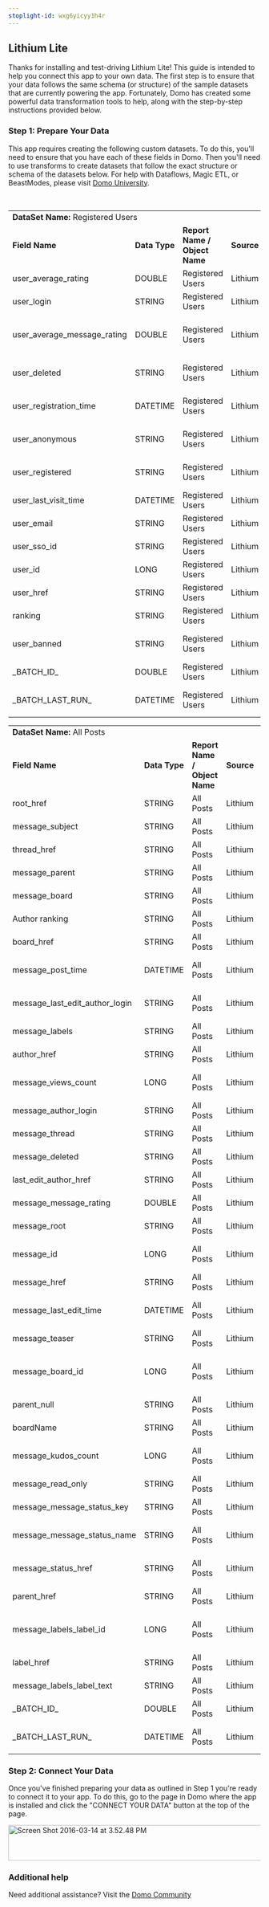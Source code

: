 ```yaml
---
stoplight-id: wxg6yicyy1h4r
---
```


<div class="col-md-12 content-panel">
                <h2>Lithium Lite</h2>
                <p></p><p>Thanks for installing and test-driving <span id="title">Lithium Lite</span>! This guide is intended to help you connect this app to your own data. The first step is to ensure that your data follows the same schema (or structure) of the sample datasets that are currently powering the app. Fortunately, Domo has created some powerful data transformation tools to help, along with the step-by-step instructions provided below.</p><div class="doc-row" id="Step%201:%20Identify%20Required%20Data%20Fields"><h3 class="doc-row-title">Step 1: Prepare Your Data</h3><div class="small-pad-bottom"><p>This app requires creating the following custom datasets. To do this, you'll need to ensure that you have each of these fields in Domo. Then you'll need to use transforms to create datasets that follow the exact structure or schema of the datasets below. For help with Dataflows, Magic ETL, or BeastModes, please visit <a href="https://university.domo.com/" target="_blank">Domo University</a>.</p></div>
                <br>
                <div id="custom-data-container"><table id="Registered-Users"><tbody><tr><td colspan="6"><strong>DataSet Name:</strong> <span class="value">Registered Users</span></td></tr><!--tr>    <td colspan="6"></td></tr--><tr><td><strong>Field Name</strong></td><td><strong>Data Type</strong></td><td><strong>Report Name / Object Name</strong></td><td><strong>Source </strong></td><td colspan="2"><strong>Description of Field</strong></td></tr><tr><td>user_average_rating</td><td>DOUBLE</td><td>Registered Users</td><td>Lithium</td><td colspan="2">Average user rating</td></tr><tr><td>user_login</td><td>STRING</td><td>Registered Users</td><td>Lithium</td><td colspan="2">User login</td></tr><tr><td>user_average_message_rating</td><td>DOUBLE</td><td>Registered Users</td><td>Lithium</td><td colspan="2">Average user message rating</td></tr><tr><td>user_deleted</td><td>STRING</td><td>Registered Users</td><td>Lithium</td><td colspan="2">Number of Deleted Usuers </td></tr><tr><td>user_registration_time</td><td>DATETIME</td><td>Registered Users</td><td>Lithium</td><td colspan="2">Time of user registration</td></tr><tr><td>user_anonymous</td><td>STRING</td><td>Registered Users</td><td>Lithium</td><td colspan="2">Number of Ananymous users </td></tr><tr><td>user_registered</td><td>STRING</td><td>Registered Users</td><td>Lithium</td><td colspan="2">Number of Registered Users </td></tr><tr><td>user_last_visit_time</td><td>DATETIME</td><td>Registered Users</td><td>Lithium</td><td colspan="2">Time of last user visit</td></tr><tr><td>user_email</td><td>STRING</td><td>Registered Users</td><td>Lithium</td><td colspan="2">User email</td></tr><tr><td>user_sso_id</td><td>STRING</td><td>Registered Users</td><td>Lithium</td><td colspan="2">User SSO ID</td></tr><tr><td>user_id</td><td>LONG</td><td>Registered Users</td><td>Lithium</td><td colspan="2">User ID number</td></tr><tr><td>user_href</td><td>STRING</td><td>Registered Users</td><td>Lithium</td><td colspan="2">User </td></tr><tr><td>ranking</td><td>STRING</td><td>Registered Users</td><td>Lithium</td><td colspan="2">Ranking</td></tr><tr><td>user_banned</td><td>STRING</td><td>Registered Users</td><td>Lithium</td><td colspan="2">Number of Banned Usuers </td></tr><tr><td>_BATCH_ID_</td><td>DOUBLE</td><td>Registered Users</td><td>Lithium</td><td colspan="2">Batch ID number</td></tr><tr><td>_BATCH_LAST_RUN_</td><td>DATETIME</td><td>Registered Users</td><td>Lithium</td><td colspan="2">Time last batch was run</td></tr></tbody></table><table id="All-Posts"><tbody><tr><td colspan="6"><strong>DataSet Name:</strong> <span class="value">All Posts</span></td></tr><!--tr>    <td colspan="6"></td></tr--><tr><td><strong>Field Name</strong></td><td><strong>Data Type</strong></td><td><strong>Report Name / Object Name</strong></td><td><strong>Source </strong></td><td colspan="2"><strong>Description of Field</strong></td></tr><tr><td>root_href</td><td>STRING</td><td>All Posts</td><td>Lithium</td><td colspan="2">Reference root</td></tr><tr><td>message_subject</td><td>STRING</td><td>All Posts</td><td>Lithium</td><td colspan="2">Subject of message</td></tr><tr><td>thread_href</td><td>STRING</td><td>All Posts</td><td>Lithium</td><td colspan="2">Thread reference</td></tr><tr><td>message_parent</td><td>STRING</td><td>All Posts</td><td>Lithium</td><td colspan="2">Parent of message</td></tr><tr><td>message_board</td><td>STRING</td><td>All Posts</td><td>Lithium</td><td colspan="2">Current messages</td></tr><tr><td>Author ranking</td><td>STRING</td><td>All Posts</td><td>Lithium</td><td colspan="2">Author Ranking </td></tr><tr><td>board_href</td><td>STRING</td><td>All Posts</td><td>Lithium</td><td colspan="2">Board reference</td></tr><tr><td>message_post_time</td><td>DATETIME</td><td>All Posts</td><td>Lithium</td><td colspan="2">Time message was posted</td></tr><tr><td>message_last_edit_author_login</td><td>STRING</td><td>All Posts</td><td>Lithium</td><td colspan="2">Last edit by Author Login Message </td></tr><tr><td>message_labels</td><td>STRING</td><td>All Posts</td><td>Lithium</td><td colspan="2">Labels to messages</td></tr><tr><td>author_href</td><td>STRING</td><td>All Posts</td><td>Lithium</td><td colspan="2">Author  </td></tr><tr><td>message_views_count</td><td>LONG</td><td>All Posts</td><td>Lithium</td><td colspan="2">Number of message views</td></tr><tr><td>message_author_login</td><td>STRING</td><td>All Posts</td><td>Lithium</td><td colspan="2">Login Author Message </td></tr><tr><td>message_thread</td><td>STRING</td><td>All Posts</td><td>Lithium</td><td colspan="2">Message thread</td></tr><tr><td>message_deleted</td><td>STRING</td><td>All Posts</td><td>Lithium</td><td colspan="2">Deleted messages</td></tr><tr><td>last_edit_author_href</td><td>STRING</td><td>All Posts</td><td>Lithium</td><td colspan="2">Last author to edit link</td></tr><tr><td>message_message_rating</td><td>DOUBLE</td><td>All Posts</td><td>Lithium</td><td colspan="2">Message rating</td></tr><tr><td>message_root</td><td>STRING</td><td>All Posts</td><td>Lithium</td><td colspan="2">Root of message</td></tr><tr><td>message_id</td><td>LONG</td><td>All Posts</td><td>Lithium</td><td colspan="2">Unique message identification</td></tr><tr><td>message_href</td><td>STRING</td><td>All Posts</td><td>Lithium</td><td colspan="2">Link to message</td></tr><tr><td>message_last_edit_time</td><td>DATETIME</td><td>All Posts</td><td>Lithium</td><td colspan="2">Time of last edit to message</td></tr><tr><td>message_teaser</td><td>STRING</td><td>All Posts</td><td>Lithium</td><td colspan="2">Message teaser</td></tr><tr><td>message_board_id</td><td>LONG</td><td>All Posts</td><td>Lithium</td><td colspan="2">Unique message board identification</td></tr><tr><td>parent_null</td><td>STRING</td><td>All Posts</td><td>Lithium</td><td colspan="2">Null</td></tr><tr><td>boardName</td><td>STRING</td><td>All Posts</td><td>Lithium</td><td colspan="2">Board name</td></tr><tr><td>message_kudos_count</td><td>LONG</td><td>All Posts</td><td>Lithium</td><td colspan="2">Count of message kudos</td></tr><tr><td>message_read_only</td><td>STRING</td><td>All Posts</td><td>Lithium</td><td colspan="2">Read only messages</td></tr><tr><td>message_message_status_key</td><td>STRING</td><td>All Posts</td><td>Lithium</td><td colspan="2">Status of messages</td></tr><tr><td>message_message_status_name</td><td>STRING</td><td>All Posts</td><td>Lithium</td><td colspan="2">Message Name and Status </td></tr><tr><td>message_status_href</td><td>STRING</td><td>All Posts</td><td>Lithium</td><td colspan="2">Link to message status</td></tr><tr><td>parent_href</td><td>STRING</td><td>All Posts</td><td>Lithium</td><td colspan="2">Reference</td></tr><tr><td>message_labels_label_id</td><td>LONG</td><td>All Posts</td><td>Lithium</td><td colspan="2">Unique message labels identification</td></tr><tr><td>label_href</td><td>STRING</td><td>All Posts</td><td>Lithium</td><td colspan="2">Link to label</td></tr><tr><td>message_labels_label_text</td><td>STRING</td><td>All Posts</td><td>Lithium</td><td colspan="2">Labels to messages</td></tr><tr><td>_BATCH_ID_</td><td>DOUBLE</td><td>All Posts</td><td>Lithium</td><td colspan="2">Batch ID number</td></tr><tr><td>
_BATCH_LAST_RUN_</td><td>DATETIME</td><td>All Posts</td><td>Lithium</td><td colspan="2">Time last batch was run</td></tr></tbody></table><div class="doc-row medium-pad-top">
                <h3 class="doc-row-title">Step 2: Connect Your Data</h3>
                <div class="small-pad-bottom">
                    <p>Once you've finished preparing your data as outlined in Step 1 you're ready to connect it to your app. To do this, go to the page in Domo where the app is installed and click the "CONNECT YOUR DATA" button at the top of the page.</p>
                    <p class="small-pad">
                    <img class="alignnone size-full wp-image-1207" src="https://s3.amazonaws.com/development.domo.com/wp-content/uploads/2016/03/14155707/Screen-Shot-2016-03-14-at-3.52.48-PM1.png" alt="Screen Shot 2016-03-14 at 3.52.48 PM" width="1158" height="71">
                    </p>
                    <div id="ooyalaplayer-IyYTc1MjE61NwLdtrxXvZuhH-dSGbWnR" class="ooyalaplayer"></div>
                    <script>
                        OO.ready(function() {
                            OO.Player.create("ooyalaplayer-IyYTc1MjE61NwLdtrxXvZuhH-dSGbWnR", "IyYTc1MjE61NwLdtrxXvZuhH-dSGbWnR", {
                                height: 380
                            });
                        });
                    </script>
                </div>
                <h3 class="doc-row-title">Additional help</h3>
                <div class="small-pad-bottom">
                    <p>Need additional assistance? Visit the <a href="https://dojo.domo.com">Domo Community</a></p>
                </div>
            </div></div></div><p></p>            </div>